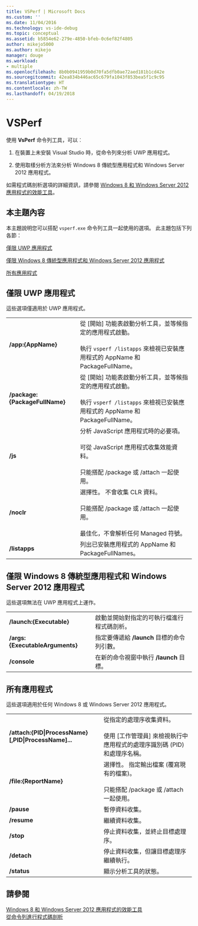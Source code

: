 ```yaml
---
title: VSPerf | Microsoft Docs
ms.custom: ''
ms.date: 11/04/2016
ms.technology: vs-ide-debug
ms.topic: conceptual
ms.assetid: b5854e62-279e-4850-bfeb-0c6ef82f4805
author: mikejo5000
ms.author: mikejo
manager: douge
ms.workload:
- multiple
ms.openlocfilehash: 8b0b0941959b0d70fa5dfb0ae72aed181b1cd42e
ms.sourcegitcommit: 42ea834b446ac65c679fa1043f853bea5f1c9c95
ms.translationtype: HT
ms.contentlocale: zh-TW
ms.lasthandoff: 04/19/2018
---
```

# <a name="vsperf"></a>VSPerf
使用 **VsPerf** 命令列工具，可以︰  
  
1.  在裝置上未安裝 Visual Studio 時，從命令列來分析 UWP 應用程式。  
  
2.  使用取樣分析方法來分析 Windows 8 傳統型應用程式和 Windows Server 2012 應用程式。  
  
 如需程式碼剖析選項的詳細資訊，請參閱 [Windows 8 和 Windows Server 2012 應用程式的效能工具](../profiling/performance-tools-on-windows-8-and-windows-server-2012-applications.md)。  
  
##  <a name="BKMK_In_this_topic"></a>本主題內容  
 本主題說明您可以搭配 `vsperf.exe` 命令列工具一起使用的選項。 此主題包括下列各節：  
  
 [僅限 UWP 應用程式](#BKMK_windows_store_apps_only)  
  
 [僅限 Windows 8 傳統型應用程式和 Windows Server 2012 應用程式](#BKMK_Windows_8_classic_applications_and_Windows_Server_2012_applications_only)  
  
 [所有應用程式](#BKMK_All_applications)  
  
##  <a name="BKMK_windows_store_apps_only"></a> 僅限 UWP 應用程式  
 這些選項僅適用於 UWP 應用程式。  
  
|||  
|-|-|  
|**/app:{AppName}**|從 [開始] 功能表啟動分析工具，並等候指定的應用程式啟動。<br /><br /> 執行 `vsperf /listapps` 來檢視已安裝應用程式的 AppName 和 PackageFullName。|  
|**/package:{PackageFullName}**|從 [開始] 功能表啟動分析工具，並等候指定的應用程式啟動。<br /><br /> 執行 `vsperf /listapps` 來檢視已安裝應用程式的 AppName 和 PackageFullName。|  
|**/js**|分析 JavaScript 應用程式時的必要項。<br /><br /> 可從 JavaScript 應用程式收集效能資料。<br /><br /> 只能搭配 /package 或 /attach 一起使用。|  
|**/noclr**|選擇性。 不會收集 CLR 資料。<br /><br /> 只能搭配 /package 或 /attach 一起使用。<br /><br /> 最佳化，不會解析任何 Managed 符號。|  
|**/listapps**|列出已安裝應用程式的 AppName 和 PackageFullNames。|  
  
##  <a name="BKMK_Windows_8_classic_applications_and_Windows_Server_2012_applications_only"></a>僅限 Windows 8 傳統型應用程式和 Windows Server 2012 應用程式  
 這些選項無法在 UWP 應用程式上運作。  
  
|||  
|-|-|  
|**/launch:{Executable}**|啟動並開始對指定的可執行檔進行程式碼剖析。|  
|**/args:{ExecutableArguments}**|指定要傳遞給 **/launch** 目標的命令列引數。|  
|**/console**|在新的命令視窗中執行 **/launch** 目標。|  
  
##  <a name="BKMK_All_applications"></a>所有應用程式  
 這些選項適用於任何 Windows 8 或 Windows Server 2012 應用程式。  
  
|||  
|-|-|  
|**/attach:{PID&#124;ProcessName}[,PID&#124;ProcessName]...**|從指定的處理序收集資料。<br /><br /> 使用 [工作管理員] 來檢視執行中應用程式的處理序識別碼 (PID) 和處理序名稱。|  
|**/file:{ReportName}**|選擇性。 指定輸出檔案 (覆寫現有的檔案)。<br /><br /> 只能搭配 /package 或 /attach 一起使用。|  
|**/pause**|暫停資料收集。|  
|**/resume**|繼續資料收集。|  
|**/stop**|停止資料收集，並終止目標處理序。|  
|**/detach**|停止資料收集，但讓目標處理序繼續執行。|  
|**/status**|顯示分析工具的狀態。|  
  
## <a name="see-also"></a>請參閱  
 [Windows 8 和 Windows Server 2012 應用程式的效能工具](../profiling/performance-tools-on-windows-8-and-windows-server-2012-applications.md)   
 [從命令列進行程式碼剖析](../profiling/using-the-profiling-tools-from-the-command-line.md)